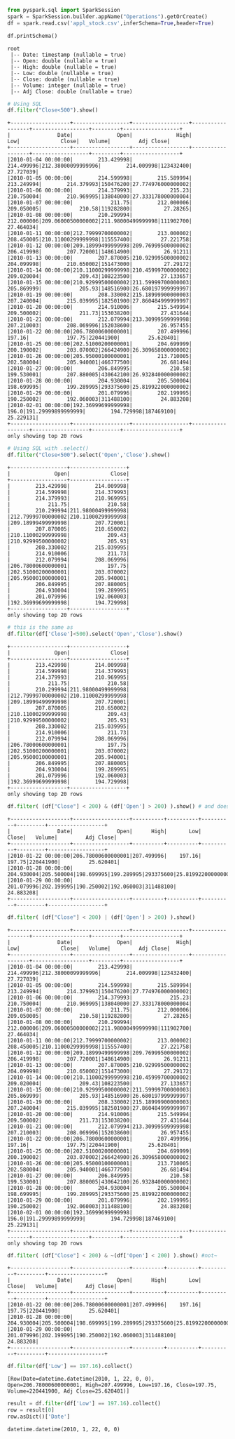 

```python
from pyspark.sql import SparkSession
spark = SparkSession.builder.appName("Operations").getOrCreate()
df = spark.read.csv('appl_stock.csv',inferSchema=True,header=True)
```


```python
df.printSchema()
```

    root
     |-- Date: timestamp (nullable = true)
     |-- Open: double (nullable = true)
     |-- High: double (nullable = true)
     |-- Low: double (nullable = true)
     |-- Close: double (nullable = true)
     |-- Volume: integer (nullable = true)
     |-- Adj Close: double (nullable = true)
    



```python
# Using SQL
df.filter("Close<500").show()
```

    +-------------------+------------------+------------------+------------------+------------------+---------+------------------+
    |               Date|              Open|              High|               Low|             Close|   Volume|         Adj Close|
    +-------------------+------------------+------------------+------------------+------------------+---------+------------------+
    |2010-01-04 00:00:00|        213.429998|        214.499996|212.38000099999996|        214.009998|123432400|         27.727039|
    |2010-01-05 00:00:00|        214.599998|        215.589994|        213.249994|        214.379993|150476200|27.774976000000002|
    |2010-01-06 00:00:00|        214.379993|            215.23|        210.750004|        210.969995|138040000|27.333178000000004|
    |2010-01-07 00:00:00|            211.75|        212.000006|        209.050005|            210.58|119282800|          27.28265|
    |2010-01-08 00:00:00|        210.299994|        212.000006|209.06000500000002|211.98000499999998|111902700|         27.464034|
    |2010-01-11 00:00:00|212.79999700000002|        213.000002|        208.450005|210.11000299999998|115557400|         27.221758|
    |2010-01-12 00:00:00|209.18999499999998|209.76999500000002|        206.419998|        207.720001|148614900|          26.91211|
    |2010-01-13 00:00:00|        207.870005|210.92999500000002|        204.099998|        210.650002|151473000|          27.29172|
    |2010-01-14 00:00:00|210.11000299999998|210.45999700000002|        209.020004|            209.43|108223500|         27.133657|
    |2010-01-15 00:00:00|210.92999500000002|211.59999700000003|        205.869999|            205.93|148516900|26.680197999999997|
    |2010-01-19 00:00:00|        208.330002|215.18999900000003|        207.240004|        215.039995|182501900|27.860484999999997|
    |2010-01-20 00:00:00|        214.910006|        215.549994|        209.500002|            211.73|153038200|         27.431644|
    |2010-01-21 00:00:00|        212.079994|213.30999599999998|        207.210003|        208.069996|152038600|         26.957455|
    |2010-01-22 00:00:00|206.78000600000001|        207.499996|            197.16|            197.75|220441900|         25.620401|
    |2010-01-25 00:00:00|202.51000200000001|        204.699999|        200.190002|        203.070002|266424900|26.309658000000002|
    |2010-01-26 00:00:00|205.95000100000001|        213.710005|        202.580004|        205.940001|466777500|         26.681494|
    |2010-01-27 00:00:00|        206.849995|            210.58|        199.530001|        207.880005|430642100|26.932840000000002|
    |2010-01-28 00:00:00|        204.930004|        205.500004|        198.699995|        199.289995|293375600|25.819922000000002|
    |2010-01-29 00:00:00|        201.079996|        202.199995|        190.250002|        192.060003|311488100|         24.883208|
    |2010-02-01 00:00:00|192.36999699999998|             196.0|191.29999899999999|        194.729998|187469100|         25.229131|
    +-------------------+------------------+------------------+------------------+------------------+---------+------------------+
    only showing top 20 rows
    



```python
# Using SQL with .select()
df.filter("Close<500").select('Open','Close').show()
```

    +------------------+------------------+
    |              Open|             Close|
    +------------------+------------------+
    |        213.429998|        214.009998|
    |        214.599998|        214.379993|
    |        214.379993|        210.969995|
    |            211.75|            210.58|
    |        210.299994|211.98000499999998|
    |212.79999700000002|210.11000299999998|
    |209.18999499999998|        207.720001|
    |        207.870005|        210.650002|
    |210.11000299999998|            209.43|
    |210.92999500000002|            205.93|
    |        208.330002|        215.039995|
    |        214.910006|            211.73|
    |        212.079994|        208.069996|
    |206.78000600000001|            197.75|
    |202.51000200000001|        203.070002|
    |205.95000100000001|        205.940001|
    |        206.849995|        207.880005|
    |        204.930004|        199.289995|
    |        201.079996|        192.060003|
    |192.36999699999998|        194.729998|
    +------------------+------------------+
    only showing top 20 rows
    



```python
# this is the same as
df.filter(df['Close']<500).select('Open','Close').show()
```

    +------------------+------------------+
    |              Open|             Close|
    +------------------+------------------+
    |        213.429998|        214.009998|
    |        214.599998|        214.379993|
    |        214.379993|        210.969995|
    |            211.75|            210.58|
    |        210.299994|211.98000499999998|
    |212.79999700000002|210.11000299999998|
    |209.18999499999998|        207.720001|
    |        207.870005|        210.650002|
    |210.11000299999998|            209.43|
    |210.92999500000002|            205.93|
    |        208.330002|        215.039995|
    |        214.910006|            211.73|
    |        212.079994|        208.069996|
    |206.78000600000001|            197.75|
    |202.51000200000001|        203.070002|
    |205.95000100000001|        205.940001|
    |        206.849995|        207.880005|
    |        204.930004|        199.289995|
    |        201.079996|        192.060003|
    |192.36999699999998|        194.729998|
    +------------------+------------------+
    only showing top 20 rows
    



```python
df.filter( (df["Close"] < 200) & (df['Open'] > 200) ).show() # and doesn't work, & works, and note the parenthesis 
```

    +-------------------+------------------+----------+----------+----------+---------+------------------+
    |               Date|              Open|      High|       Low|     Close|   Volume|         Adj Close|
    +-------------------+------------------+----------+----------+----------+---------+------------------+
    |2010-01-22 00:00:00|206.78000600000001|207.499996|    197.16|    197.75|220441900|         25.620401|
    |2010-01-28 00:00:00|        204.930004|205.500004|198.699995|199.289995|293375600|25.819922000000002|
    |2010-01-29 00:00:00|        201.079996|202.199995|190.250002|192.060003|311488100|         24.883208|
    +-------------------+------------------+----------+----------+----------+---------+------------------+
    



```python
df.filter( (df["Close"] < 200) | (df['Open'] > 200) ).show()
```

    +-------------------+------------------+------------------+------------------+------------------+---------+------------------+
    |               Date|              Open|              High|               Low|             Close|   Volume|         Adj Close|
    +-------------------+------------------+------------------+------------------+------------------+---------+------------------+
    |2010-01-04 00:00:00|        213.429998|        214.499996|212.38000099999996|        214.009998|123432400|         27.727039|
    |2010-01-05 00:00:00|        214.599998|        215.589994|        213.249994|        214.379993|150476200|27.774976000000002|
    |2010-01-06 00:00:00|        214.379993|            215.23|        210.750004|        210.969995|138040000|27.333178000000004|
    |2010-01-07 00:00:00|            211.75|        212.000006|        209.050005|            210.58|119282800|          27.28265|
    |2010-01-08 00:00:00|        210.299994|        212.000006|209.06000500000002|211.98000499999998|111902700|         27.464034|
    |2010-01-11 00:00:00|212.79999700000002|        213.000002|        208.450005|210.11000299999998|115557400|         27.221758|
    |2010-01-12 00:00:00|209.18999499999998|209.76999500000002|        206.419998|        207.720001|148614900|          26.91211|
    |2010-01-13 00:00:00|        207.870005|210.92999500000002|        204.099998|        210.650002|151473000|          27.29172|
    |2010-01-14 00:00:00|210.11000299999998|210.45999700000002|        209.020004|            209.43|108223500|         27.133657|
    |2010-01-15 00:00:00|210.92999500000002|211.59999700000003|        205.869999|            205.93|148516900|26.680197999999997|
    |2010-01-19 00:00:00|        208.330002|215.18999900000003|        207.240004|        215.039995|182501900|27.860484999999997|
    |2010-01-20 00:00:00|        214.910006|        215.549994|        209.500002|            211.73|153038200|         27.431644|
    |2010-01-21 00:00:00|        212.079994|213.30999599999998|        207.210003|        208.069996|152038600|         26.957455|
    |2010-01-22 00:00:00|206.78000600000001|        207.499996|            197.16|            197.75|220441900|         25.620401|
    |2010-01-25 00:00:00|202.51000200000001|        204.699999|        200.190002|        203.070002|266424900|26.309658000000002|
    |2010-01-26 00:00:00|205.95000100000001|        213.710005|        202.580004|        205.940001|466777500|         26.681494|
    |2010-01-27 00:00:00|        206.849995|            210.58|        199.530001|        207.880005|430642100|26.932840000000002|
    |2010-01-28 00:00:00|        204.930004|        205.500004|        198.699995|        199.289995|293375600|25.819922000000002|
    |2010-01-29 00:00:00|        201.079996|        202.199995|        190.250002|        192.060003|311488100|         24.883208|
    |2010-02-01 00:00:00|192.36999699999998|             196.0|191.29999899999999|        194.729998|187469100|         25.229131|
    +-------------------+------------------+------------------+------------------+------------------+---------+------------------+
    only showing top 20 rows
    



```python
df.filter( (df["Close"] < 200) & ~(df['Open'] < 200) ).show() #not~
```

    +-------------------+------------------+----------+----------+----------+---------+------------------+
    |               Date|              Open|      High|       Low|     Close|   Volume|         Adj Close|
    +-------------------+------------------+----------+----------+----------+---------+------------------+
    |2010-01-22 00:00:00|206.78000600000001|207.499996|    197.16|    197.75|220441900|         25.620401|
    |2010-01-28 00:00:00|        204.930004|205.500004|198.699995|199.289995|293375600|25.819922000000002|
    |2010-01-29 00:00:00|        201.079996|202.199995|190.250002|192.060003|311488100|         24.883208|
    +-------------------+------------------+----------+----------+----------+---------+------------------+
    



```python
df.filter(df['Low'] == 197.16).collect()
```




    [Row(Date=datetime.datetime(2010, 1, 22, 0, 0), Open=206.78000600000001, High=207.499996, Low=197.16, Close=197.75, Volume=220441900, Adj Close=25.620401)]




```python
result = df.filter(df['Low'] == 197.16).collect()
row = result[0]
row.asDict()['Date']
```




    datetime.datetime(2010, 1, 22, 0, 0)



